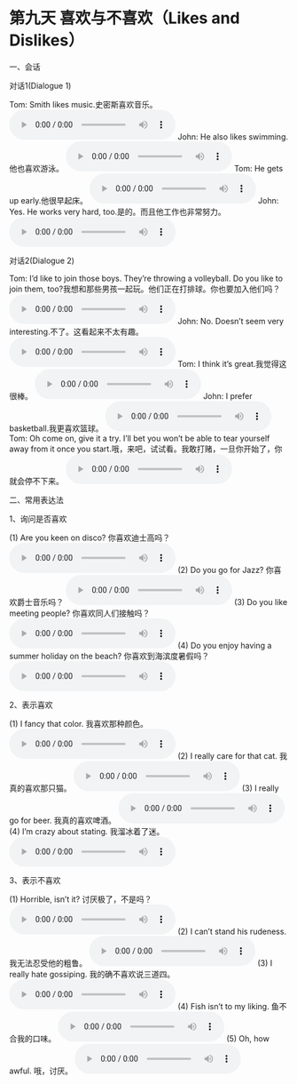 # 第九天  喜欢与不喜欢（Likes and Dislikes）

一、会话

对话1(Dialogue 1)

Tom: Smith likes music.史密斯喜欢音乐。
<audio src="/audio/class9/09-01-01-01.mp3" controls="true"></audio>
John: He also likes swimming.他也喜欢游泳。
<audio src="/audio/class9/09-01-01-02.mp3" controls="true"></audio>
Tom: He gets up early.他很早起床。
<audio src="/audio/class9/09-01-01-03.mp3" controls="true"></audio>
John: Yes. He works very hard, too.是的。而且他工作也非常努力。
<audio src="/audio/class9/09-01-01-04.mp3" controls="true"></audio>

对话2(Dialogue 2)

Tom: I’d like to join those boys. They’re throwing a volleyball. Do you like to join them, too?我想和那些男孩一起玩。他们正在打排球。你也要加入他们吗？
<audio src="/audio/class9/09-01-02-01.mp3" controls="true"></audio>
John: No. Doesn’t seem very interesting.不了。这看起来不太有趣。
<audio src="/audio/class9/09-01-02-02.mp3" controls="true"></audio>
Tom: I think it’s great.我觉得这很棒。
<audio src="/audio/class9/09-01-02-03.mp3" controls="true"></audio>
John: I prefer basketball.我更喜欢篮球。
<audio src="/audio/class9/09-01-02-04.mp3" controls="true"></audio>
Tom: Oh come on, give it a try. I’ll bet you won’t be able to tear yourself away from it once you start.哦，来吧，试试看。我敢打赌，一旦你开始了，你就会停不下来。
<audio src="/audio/class9/09-01-02-05.mp3" controls="true"></audio>

二、常用表达法

1、询问是否喜欢

(1) Are you keen on disco? 你喜欢迪士高吗？
<audio src="/audio/class9/09-02-01-01.mp3" controls="true"></audio>
(2) Do you go for Jazz? 你喜欢爵士音乐吗？
<audio src="/audio/class9/09-02-01-02.mp3" controls="true"></audio>
(3) Do you like meeting people? 你喜欢同人们接触吗？
<audio src="/audio/class9/09-02-01-03.mp3" controls="true"></audio>
(4) Do you enjoy having a summer holiday on the beach? 你喜欢到海滨度暑假吗？
<audio src="/audio/class9/09-02-01-04.mp3" controls="true"></audio>

2、表示喜欢

(1) I fancy that color. 我喜欢那种颜色。
<audio src="/audio/class9/09-02-02-01.mp3" controls="true"></audio>
(2) I really care for that cat. 我真的喜欢那只猫。
<audio src="/audio/class9/09-02-02-02.mp3" controls="true"></audio>
(3) I really go for beer. 我真的喜欢啤酒。
<audio src="/audio/class9/09-02-02-03.mp3" controls="true"></audio>
(4) I’m crazy about stating. 我溜冰着了迷。
<audio src="/audio/class9/09-02-02-04.mp3" controls="true"></audio>

3、表示不喜欢

(1) Horrible, isn’t it? 讨厌极了，不是吗？
<audio src="/audio/class9/09-02-03-01.mp3" controls="true"></audio>
(2) I can’t stand his rudeness. 我无法忍受他的粗鲁。
<audio src="/audio/class9/09-02-03-02.mp3" controls="true"></audio>
(3) I really hate gossiping. 我的确不喜欢说三道四。
<audio src="/audio/class9/09-02-03-03.mp3" controls="true"></audio>
(4) Fish isn’t to my liking. 鱼不合我的口味。
<audio src="/audio/class9/09-02-03-04.mp3" controls="true"></audio>
(5) Oh, how awful. 哦，讨厌。
<audio src="/audio/class9/09-02-03-05.mp3" controls="true"></audio>

